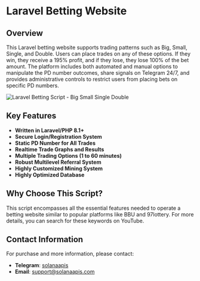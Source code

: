 # Laravel Betting Website

## Overview

This Laravel betting website supports trading patterns such as Big, Small, Single, and Double. Users can place trades on any of these options. If they win, they receive a 195% profit, and if they lose, they lose 100% of the bet amount. The platform includes both automated and manual options to manipulate the PD number outcomes, share signals on Telegram 24/7, and provides administrative controls to restrict users from placing bets on specific PD numbers.

![Laravel Betting Script - Big Small Single Double](https://i.ibb.co/LrNxmys/laravel-betting-script.jpg)

## Key Features

- **Written in Laravel/PHP 8.1+**
- **Secure Login/Registration System**
- **Static PD Number for All Trades**
- **Realtime Trade Graphs and Results**
- **Multiple Trading Options (1 to 60 minutes)**
- **Robust Multilevel Referral System**
- **Highly Customized Mining System**
- **Highly Optimized Database**

## Why Choose This Script?

This script encompasses all the essential features needed to operate a betting website similar to popular platforms like BBU and 97lottery. For more details, you can search for these keywords on YouTube.

## Contact Information

For purchase and more information, please contact:

- **Telegram**: [solanaapis](https://t.me/solanaapis)
- **Email**: [support@solanaapis.com](mailto:support@solanaapis.com)
